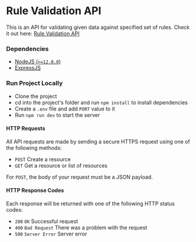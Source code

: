 # Rule Validation API

This is an API for validating given data against specified set of rules. Check it out here: [Rule Validation API](https://flutterwave-rule-validation.herokuapp.com/)

### Dependencies

- [NodeJS (`>=12.0.0`)](https://nodejs.org/en/download/)
- [ExpressJS](https://expressjs.com/)

### Run Project Locally

- Clone the project
- cd into the project's folder and run `npm install` to install dependencies
- Create a `.env` file and add `PORT` value to it
- Run `npm run dev` to start the server

#### HTTP Requests

All API requests are made by sending a secure HTTPS request using one of the following methods:

- `POST` Create a resource
- `GET` Get a resource or list of resources

For `POST`, the body of your request must be a JSON payload.

#### HTTP Response Codes
Each response will be returned with one of the following HTTP status codes:

- `200` `OK` Successful request
- `400` `Bad Request` There was a problem with the request
- `500` `Server Error` Server error


